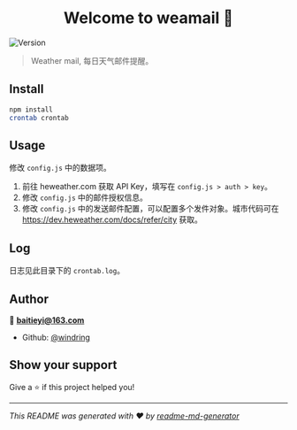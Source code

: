 <h1 align="center">Welcome to weamail 👋</h1>
<p>
  <img alt="Version" src="https://img.shields.io/badge/version-0.0.1-blue.svg?cacheSeconds=2592000" />
</p>

> Weather mail, 每日天气邮件提醒。

## Install

```sh
npm install
crontab crontab
```

## Usage

修改 `config.js` 中的数据项。

1. 前往 heweather.com 获取 API Key，填写在 `config.js > auth > key`。
2. 修改 `config.js` 中的邮件授权信息。
3. 修改 `config.js` 中的发送邮件配置，可以配置多个发件对象。城市代码可在 https://dev.heweather.com/docs/refer/city 获取。

## Log

日志见此目录下的 `crontab.log`。

## Author

👤 **baitieyi@163.com**

* Github: [@windring](https://github.com/windring)

## Show your support

Give a ⭐️ if this project helped you!

***
_This README was generated with ❤️ by [readme-md-generator](https://github.com/kefranabg/readme-md-generator)_